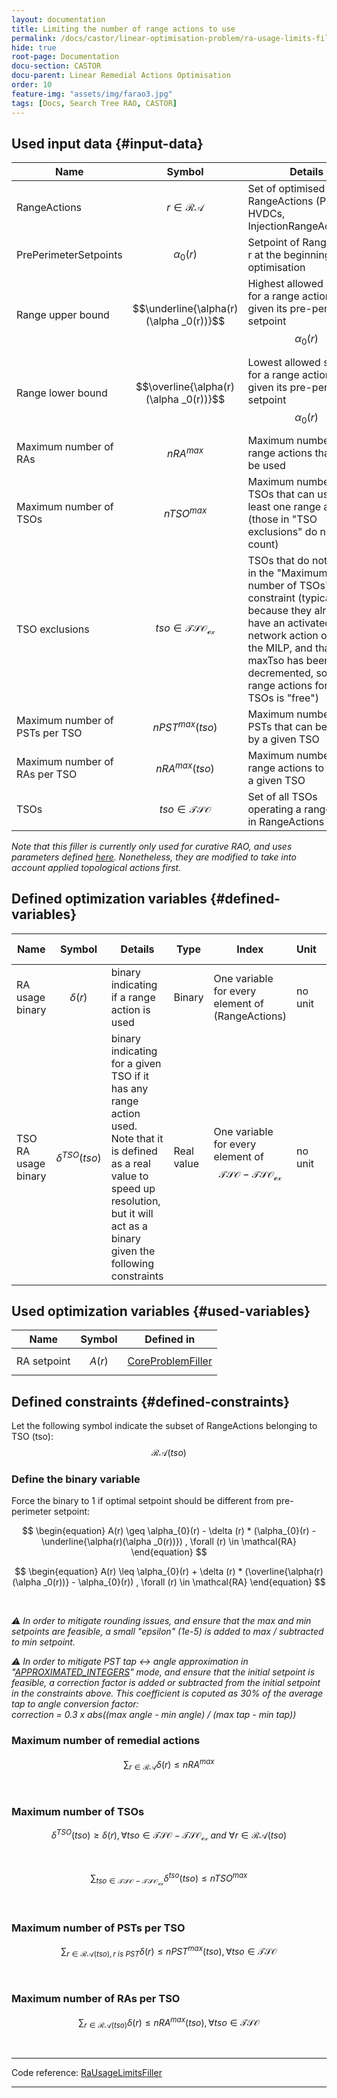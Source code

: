 ```yaml
---
layout: documentation
title: Limiting the number of range actions to use
permalink: /docs/castor/linear-optimisation-problem/ra-usage-limits-filler
hide: true
root-page: Documentation
docu-section: CASTOR
docu-parent: Linear Remedial Actions Optimisation
order: 10
feature-img: "assets/img/farao3.jpg"
tags: [Docs, Search Tree RAO, CASTOR]
---
```


## Used input data {#input-data}

| Name | Symbol | Details |
|---|---|---|
| RangeActions | $$r \in \mathcal{RA}$$ | Set of optimised RangeActions (PSTs, HVDCs, InjectionRangeActions...) |
| PrePerimeterSetpoints | $$\alpha _0(r)$$ | Setpoint of RangeAction r at the beginning of the optimisation |
| Range upper bound | $$\underline{\alpha(r)(\alpha _0(r))}$$ | Highest allowed setpoint for a range action r, given its pre-perimeter setpoint $$\alpha _0(r)$$ |
| Range lower bound | $$\overline{\alpha(r)(\alpha _0(r))}$$ | Lowest allowed setpoint for a range action r, given its pre-perimeter setpoint $$\alpha _0(r)$$ |
| Maximum number of RAs | $$nRA^{max}$$ | Maximum number of range actions that can be used |
| Maximum number of TSOs | $$nTSO^{max}$$ | Maximum number of TSOs that can use at least one range action (those in "TSO exclusions" do not count) |
| TSO exclusions | $$tso \in \mathcal{TSO_{ex}}$$ | TSOs that do not count in the "Maximum number of TSOs" constraint (typically because they already have an activated network action outside the MILP, and that maxTso has been decremented, so using range actions for these TSOs is "free") |
| Maximum number of PSTs per TSO | $$nPST^{max}(tso)$$ | Maximum number of PSTs that can be used by a given TSO |
| Maximum number of RAs per TSO | $$nRA^{max}(tso)$$ | Maximum number of range actions to use by a given TSO |
| TSOs | $$tso \in \mathcal{TSO}$$ | Set of all TSOs operating a range action in RangeActions |

*Note that this filler is currently only used for curative RAO, and uses parameters defined [here](/docs/parameters/json-parameters#ra-usage-number). Nonetheless, they are modified to take into account applied topological actions first.*

## Defined optimization variables {#defined-variables}

| Name | Symbol | Details | Type | Index | Unit | Lower bound | Upper bound |
|---|---|---|---|---|---|---|---|
| RA usage binary | $$\delta(r)$$ | binary indicating if a range action is used | Binary | One variable for every element of (RangeActions) | no unit | 0 | 1 |
| TSO RA usage binary | $$\delta^{TSO}(tso)$$ | binary indicating for a given TSO if it has any range action used. <br> Note that it is defined as a real value to speed up resolution, but it will act as a binary given the following constraints | Real value | One variable for every element of $$\mathcal{TSO} - \mathcal{TSO_{ex}}$$ | no unit | 0 | 1 |

## Used optimization variables {#used-variables}

| Name | Symbol | Defined in |
|---|---|---|
| RA setpoint | $$A(r)$$ | [CoreProblemFiller](core-problem-filler#defined-variables) |

## Defined constraints {#defined-constraints}

Let the following symbol indicate the subset of RangeActions belonging to TSO (tso): $$\mathcal{RA}(tso)$$

### Define the binary variable

Force the binary to 1 if optimal setpoint should be different from pre-perimeter setpoint: 

$$
\begin{equation}
A(r) \geq \alpha_{0}(r) - \delta (r) * (\alpha_{0}(r) - \underline{\alpha(r)(\alpha _0(r))})  , \forall (r) \in \mathcal{RA}
\end{equation}
$$  

$$
\begin{equation}
A(r) \leq \alpha_{0}(r) + \delta (r) * (\overline{\alpha(r)(\alpha _0(r))} - \alpha_{0}(r))  , \forall (r) \in \mathcal{RA}
\end{equation}
$$  

<br>

*⚠️ In order to mitigate rounding issues, and ensure that the max and min setpoints are feasible, a small "epsilon" (1e-5) is added to max / subtracted to min setpoint.*  

*⚠️ In order to mitigate PST tap ↔ angle approximation in "[APPROXIMATED_INTEGERS](/docs/parameters/json-parameters#pst-optimization-approximation)" mode, and ensure that the initial setpoint is feasible, a correction factor is added or subtracted from the initial setpoint in the constraints above. This coefficient is coputed as 30% of the average tap to angle conversion factor:*  
*correction = 0.3 x abs((max angle - min angle) / (max tap - min tap))*

### Maximum number of remedial actions

$$
\begin{equation}
\sum_{r \in \mathcal{RA}} \delta (r) \leq nRA^{max}
\end{equation}
$$   

<br>

### Maximum number of TSOs

$$
\begin{equation}
\delta^{TSO}(tso) \geq \delta (r), \forall tso \in \mathcal{TSO - TSO_{ex}} \ and \ \forall r \in \mathcal{RA}(tso)
\end{equation}
$$  

<br>

$$
\begin{equation}
\sum_{tso \in \mathcal{TSO - TSO_{ex}}} \delta^{tso} (tso) \leq nTSO^{max}
\end{equation}
$$   

<br>

### Maximum number of PSTs per TSO

$$
\begin{equation}
\sum_{r \in \mathcal{RA}(tso), r \ is \ PST} \delta (r) \leq nPST^{max}(tso), \forall tso \in \mathcal{TSO}
\end{equation}
$$   

<br>

### Maximum number of RAs per TSO

$$
\begin{equation}
\sum_{r \in \mathcal{RA}(tso)} \delta (r) \leq nRA^{max}(tso), \forall tso \in \mathcal{TSO}
\end{equation}
$$   

<br>


---
Code reference: [RaUsageLimitsFiller](https://github.com/farao-community/farao-core/blob/master/ra-optimisation/search-tree-rao/src/main/java/com/farao_community/farao/search_tree_rao/linear_optimisation/algorithms/fillers/RaUsageLimitsFiller.java)

---